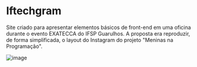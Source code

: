 # Iftechgram
Site criado para apresentar elementos básicos de front-end em uma oficina durante o evento EXATECCA do IFSP Guarulhos. A proposta era reproduzir, de forma simplificada, o layout do Instagram do projeto "Meninas na Programação".

![image](https://github.com/user-attachments/assets/d6d18849-3f4b-4f92-8bdd-90d7236265bc)

